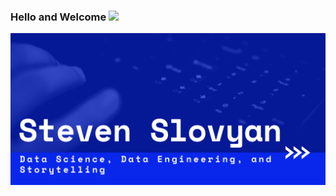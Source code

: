 

### Hello and Welcome <img src="https://raw.githubusercontent.com/MartinHeinz/MartinHeinz/master/wave.gif" width="30px">  

![Header](https://github.com/sslovyan/sslovyan/blob/f9180d94e622d592996aa6288069a5882120c3c1/GitHub%20Header.png)

<!--
**sslovyan/sslovyan** is a ✨ _special_ ✨ repository because its `README.md` (this file) appears on your GitHub profile.

Here are some ideas to get you started:

- 🔭 I’m currently working on ...
- 🌱 I’m currently learning ...
- 👯 I’m looking to collaborate on ...
- 🤔 I’m looking for help with ...
- 💬 Ask me about ...
- 📫 How to reach me: ...
- 😄 Pronouns: ...
- ⚡ Fun fact: ...
-->
